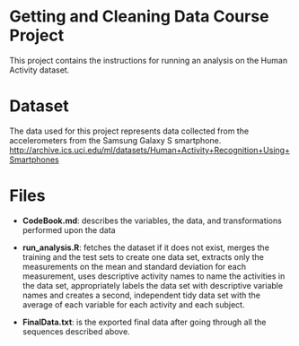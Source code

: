 # Getting and Cleaning Data Course Project

This project contains the instructions for running an analysis on the Human Activity dataset.

# Dataset

The data used for this project represents data collected from the accelerometers from the Samsung Galaxy S smartphone.
http://archive.ics.uci.edu/ml/datasets/Human+Activity+Recognition+Using+Smartphones

# Files

- **CodeBook.md**: describes the variables, the data, and transformations performed upon the data

- **run_analysis.R**: fetches the dataset if it does not exist, merges the training and the test sets to create one data set, extracts only the measurements on the mean and standard deviation for each measurement, uses descriptive activity names to name the activities in the data set, appropriately labels the data set with descriptive variable names and creates a second, independent tidy data set with the average of each variable for each activity and each subject.

- **FinalData.txt**: is the exported final data after going through all the sequences described above.
